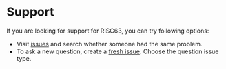 # Support

If you are looking for support for RISC63, you can try following options:

* Visit [issues](https://github.com/dominiksalvet/risc63/issues) and search whether someone had the same problem.
* To ask a new question, create a [fresh issue](https://github.com/dominiksalvet/risc63/issues/new/choose). Choose the question issue type.
